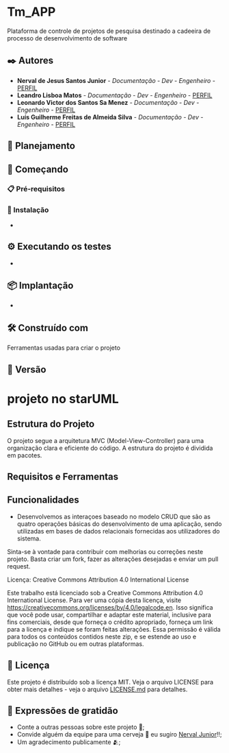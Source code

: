 # Tm_APP
Plataforma de controle de projetos de pesquisa destinado a cadeeira de processo de desenvolvimento de software

## ✒️ Autores
* **Nerval de Jesus Santos Junior** - *Documentação - Dev - Engenheiro* - [PERFIL](https://github.com/nervaljunior)
* **Leandro Lisboa Matos** - *Documentação - Dev - Engenheiro* - [PERFIL]()
* **Leonardo Victor dos Santos Sa Menez** - *Documentação - Dev - Engenheiro* - [PERFIL]()
* **Luís Guilherme Freitas de Almeida Silva** - *Documentação - Dev - Engenheiro* - [PERFIL]()





## 📌 Planejamento


## 🚀 Começando


### 📋 Pré-requisitos


### 🔧 Instalação

-

## ⚙️ Executando os testes

-

## 📦 Implantação

-

## 🛠️ Construído com

Ferramentas usadas para criar o projeto


## 📌 Versão

# projeto no starUML


## Estrutura do Projeto

O projeto segue a arquitetura MVC (Model-View-Controller) para uma organização clara e eficiente do código. A estrutura do projeto é dividida em pacotes.

## Requisitos e Ferramentas

## Funcionalidades

- Desenvolvemos as interaçoes baseado no modelo CRUD que são as quatro operações básicas do desenvolvimento de uma aplicação, sendo utilizadas em bases de dados relacionais fornecidas aos utilizadores do sistema.


Sinta-se à vontade para contribuir com melhorias ou correções neste projeto. Basta criar um fork, fazer as alterações desejadas e enviar um pull request.

Licença: Creative Commons Attribution 4.0 International License

Este trabalho está licenciado sob a Creative Commons Attribution 4.0 International License. Para ver uma cópia desta licença, visite https://creativecommons.org/licenses/by/4.0/legalcode.en. Isso significa que você pode usar, compartilhar e adaptar este material, inclusive para fins comerciais, desde que forneça o crédito apropriado, forneça um link para a licença e indique se foram feitas alterações. Essa permissão é válida para todos os conteúdos contidos neste zip, e se estende ao uso e publicação no GitHub ou em outras plataformas.


## 📄 Licença

Este projeto é distribuído sob a licença MIT. Veja o arquivo LICENSE para obter mais detalhes - veja o arquivo [LICENSE.md](https://github.com/nervaljunior/Tm_APP/blob/main/README.md) para detalhes.


## 🎁 Expressões de gratidão

* Conte a outras pessoas sobre este projeto 📢;
* Convide alguém da equipe para uma cerveja 🍺 eu sugiro [Nerval Junior](https://github.com/nervaljunior)!!;
* Um agradecimento publicamente 🫂;
